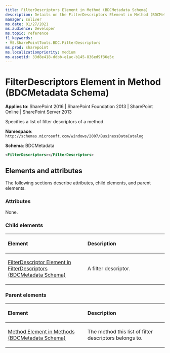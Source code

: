 ```yaml
---
title: FilterDescriptors Element in Method (BDCMetadata Schema)
description: Details on the FilterDescriptors Element in Method (BDCMetadata Schema)
manager: soliver
ms.date: 01/27/2021
ms.audience: Developer
ms.topic: reference
f1_keywords:
- VS.SharePointTools.BDC.FilterDescriptors
ms.prod: sharepoint
ms.localizationpriority: medium
ms.assetid: 33d8e418-ddbb-e1ac-b145-836ed9f36e5c
---
```


# FilterDescriptors Element in Method (BDCMetadata Schema)

**Applies to**: SharePoint 2016 | SharePoint Foundation 2013 | SharePoint Online | SharePoint Server 2013

Specifies a list of filter descriptors of a method.

**Namespace**: `http://schemas.microsoft.com/windows/2007/BusinessDataCatalog`

**Schema**: BDCMetadata

```XML
<FilterDescriptors></FilterDescriptors>
```

## Elements and attributes

The following sections describe attributes, child elements, and parent elements.

### Attributes

None.

### Child elements

<table>
<colgroup>
<col width="50%" />
<col width="50%" />
</colgroup>
<thead>
<tr class="header">
<th align="left"><p>Element</p></th>
<th align="left"><p>Description</p></th>
</tr>
</thead>
<tbody>
<tr class="odd">
<td align="left"><p><span><a href="filterdescriptor-element-in-filterdescriptors-bdcmetadata-schema.md">FilterDescriptor Element in FilterDescriptors (BDCMetadata Schema)</a></span></p></td>
<td align="left"><p>A filter descriptor.</p></td>
</tr>
</tbody>
</table>

### Parent elements

<table>
<colgroup>
<col width="50%" />
<col width="50%" />
</colgroup>
<thead>
<tr class="header">
<th align="left"><p>Element</p></th>
<th align="left"><p>Description</p></th>
</tr>
</thead>
<tbody>
<tr class="odd">
<td align="left"><p><span><a href="method-element-in-methods-bdcmetadata-schema.md">Method Element in Methods (BDCMetadata Schema)</a></span></p></td>
<td align="left"><p>The method this list of filter descriptors belongs to.</p></td>
</tr>
</tbody>
</table>








